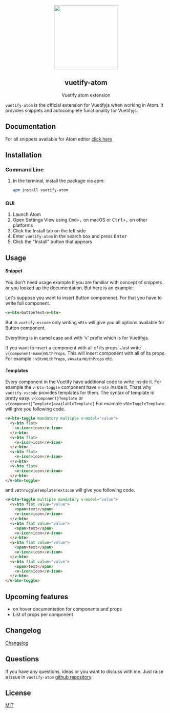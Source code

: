<p align="center">
  <img height="200px"
  src="https://res.cloudinary.com/confidante/image/upload/v1520961320/logo_ew2tpg.png">
</p>

<h2 align="center">vuetify-atom</h2>
<p align="center">Vuetify atom extension</p>

`vuetify-atom` is the official extension for Vuetifyjs when working in Atom. It provides snippets and autocomplete functionality for Vuetifyjs.

## Documentation
For all snippets available for Atom editor [click here](https://github.com/vuetifyjs/vuetify-atom/blob/master/documentation.md)

## Installation
### Command Line
1. In the terminal, install the package via apm:

    ```sh
    apm install vuetify-atom
    ```

### GUI
1. Launch Atom
2. Open Settings View using <kbd>Cmd+,</kbd> on macOS or <kbd>Ctrl+,</kbd> on other platforms
3. Click the Install tab on the left side
4. Enter `vuetify-atom` in the search box and press <kbd>Enter</kbd>
5. Click the "Install" button that appears

##  Usage
#### Snippet
You don't need usage example if you are familiar with concept of snippets or you looked up the documentation. But here is an example:

Let's suppose you want to insert Button componenet. For that you have to write full component.

````HTML
<v-btn>buttonText<v-btn>
````

But in `vuetify-vscode` only writing `vBtn` will give you all options available for Button component.

Everything is in camel case and with 'v' prefix which is for Vuetifyjs.

If you want to insert a component with all of its props. Just write `v{component-name}WithProps`. This will insert component with all of its props. For example : `vBtnWithProps`, `vAvatarWithProps` etc.

#### Templates
Every component in the Vuetify have additional code to write inside it. For example the `v-btn-toggle` component have `v-btn` inside it. Thats why `vuetify-vscode` provides templates for them.
The syntax of template is pretty easy. `v{component}Template` or `v{component}Template{availableTemplate}`
For example `vBtnToggleTemplate` will give you following code.

```HTML
<v-btn-toggle mandatory multiple v-model="value">
  <v-btn flat>
    <v-icon>icon</v-icon>
  </v-btn>
  <v-btn flat>
    <v-icon>icon</v-icon>
  </v-btn>
  <v-btn flat>
    <v-icon>icon</v-icon>
  </v-btn>
  <v-btn flat>
    <v-icon>icon</v-icon>
  </v-btn>
</v-btn-toggle>
```

and `vBtnToggleTemplateTextIcon` will give you following code.
````HTML
<v-btn-toggle multiple mandatory v-model="value">
  <v-btn flat value="value">
    <span>text</span>
    <v-icon>icon</v-icon>
  </v-btn>
  <v-btn flat value="value">
    <span>text</span>
    <v-icon>icon</v-icon>
  </v-btn>
  <v-btn flat value="value">
    <span>text</span>
    <v-icon>icon</v-icon>
  </v-btn>
  <v-btn flat value="value">
    <span>text</span>
    <v-icon>icon</v-icon>
  </v-btn>
</v-btn-toggle>
````

## Upcoming features
- on hover documentation for components and props
- List of props per component

## Changelog
<a href="https://github.com/vuetifyjs/vuetify-atom/blob/master/CHANGELOG.md" target="_blank">Changelog</a>



## Questions
If you have any questions, ideas or you want to discuss with me. Just raise a issue in `vuetify-atom` [github repository](https://github.com/vuetifyjs/vuetify-atom/issues).

## License
[MIT](https://github.com/vuetifyjs/vuetify-atom/blob/master/LICENSE)
